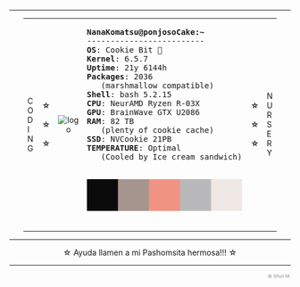 <!--- Ayuda, llamen a dios!!! --->
---
<div align="left">
<table style="width: 90%; margin: auto;">
  <tr>
    <td>
      C <br> O <br> D <br> I <br> N <br> G
    </td>
    <td style="width: 10%; text-align: right;">
      <b>☆</b> <br><br> <b>☆</b> <br><br> <b>☆</b>
    </td>
    <td style="width: 30%; text-align: center;">
      <img src="https://github.com/PachonCake/PachonCake/raw/main/Ponjoso.jpg" alt="logo" width="350">
    </td>
    <td style="width: 30%; text-align: left;">
      <pre>
<b>NanaKomatsu@ponjosoCake:~</b>
-------------------------
<b>OS</b>: Cookie Bit 🍪
<b>Kernel</b>: 6.5.7
<b>Uptime</b>: 21y 6144h
<b>Packages</b>: 2036 
   (marshmallow compatible)
<b>Shell</b>: bash 5.2.15
<b>CPU</b>: NeurAMD Ryzen R-03X
<b>GPU</b>: BrainWave GTX U2086
<b>RAM</b>: 82 TB 
   (plenty of cookie cache)
<b>SSD</b>: NVCookie 21PB
<b>TEMPERATURE</b>: Optimal 
   (Cooled by Ice cream sandwich)
        <br>
<img src="https://github.com/PachonCake/PachonCake/raw/main/PonjoPal.png" alt="palette" width="280px">
      </pre>
    </td>
    <td style="width: 10%; text-align: right;">
      <b>☆</b> <br><br> <b>☆</b> <br><br> <b>☆</b>
    </td>
    <td>
      N <br> U <br> R <br> S <br> E <br> R <br> Y
    </td>
  </tr>
</table>
</div>

---
<div align="center" >
  <p>☆ Ayuda llamen a mi Pashomsita hermosa!!! ☆</p>
</div>

---
<p align="right" style="color:#888; font-size: 8px;">
&copy; Shun M.</p>

